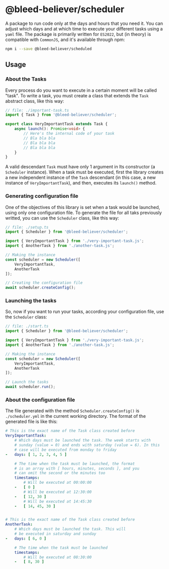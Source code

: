 # @bleed-believer/scheduler
A package to run code only at the days and hours that you need it. You can adjust which days and at which time to execute your different tasks using a `yaml` file. The package is primarily written for `ES2022`, but (in theory) is compatible with `CommonJS`, and it's available through npm:
```bash
npm i --save @bleed-believer/scheduled
```

## Usage
### About the Tasks
Every process do you want to execute in a certain moment will be called "task". To write a task, you must create a class that extends the `Task` abstract class, like this way:
```ts
// file: ./important-task.ts
import { Task } from '@bleed-believer/scheduler';

export class VeryImportantTask extends Task {
    async launch(): Promise<void> {
        // Here's the internal code of your task
        // Bla bla bla
        // Bla bla bla
        // Bla bla bla
    }
}
```
A valid descendant `Task` must have only 1 argument in Its constructor (a `Scheduler` instance). When a task must be executed, first the library creates a new independent instance of the `Task` descendant (in this case, a new instance of `VeryImportantTask`), and then, executes its `launch()` method.

### Generating configuration file
One of the objectives of this library is set when a task would be launched, using only one configuration file. To generate the file for all taks previously writted, you can use the `Scheduler` class, like this way:
```ts
// file: ./setup.ts
import { Scheduler } from '@bleed-believer/scheduler';

import { VeryImportantTask } from './very-important-task.js';
import { AnotherTask } from './another-task.js';

// Making the instance
const scheduler = new Scheduler([
    VeryImportantTask,
    AnotherTask
]);

// Creating the configuration file
await scheduler.createConfig();
```

### Launching the tasks
So, now if you want to run your tasks, according your configuration file, use the `Scheduler` class:
```ts
// file: ./start.ts
import { Scheduler } from '@bleed-believer/scheduler';

import { VeryImportantTask } from './very-important-task.js';
import { AnotherTask } from './another-task.js';

// Making the instance
const scheduler = new Scheduler([
    VeryImportantTask,
    AnotherTask
]);

// Launch the tasks
await scheduler.run();
```

### About the configuration file
The file generated with the method `Scheduler.createConfig()` is `./scheduler.yml` in the current working directory. The format of the generated file is like this:
```yaml
# This is the exact name of the Task class created before
VeryImportantTask:
    # Which days must be launched the task. The week starts with
    # sunday (value = 0) and ends with saturday (value = 6). In this
    # case will be executed from monday to friday
-   days: [ 1, 2, 3, 4, 5 ]

    # The time when the task must be launched, the format
    # is an array with [ hours, minutes, seconds ], and you
    # can omit the second or the minutes too
    timestamps:
        # Will be executed at 00:00:00
    -   [ 0 ]
        # Will be executed at 12:30:00
    -   [ 12, 30 ]
        # Will be executed at 14:45:30
    -   [ 14, 45, 30 ]


# This is the exact name of the Task class created before
AnotherTask:
    # Which days must be launched the task. This will 
    # be executed in saturday and sunday
-   days: [ 6, 0 ]

    # The time when the task must be launched
    timestamps:
        # Will be executed at 08:30:00
    -   [ 8, 30 ]
```

